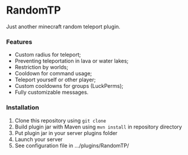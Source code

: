 # RandomTP
Just another minecraft random teleport plugin.

### Features
- Custom radius for teleport;
- Preventing teleportation in lava or water lakes;
- Restriction by worlds;
- Cooldown for command usage;
- Teleport yourself or other player;
- Custom cooldowns for groups (LuckPerms);
- Fully customizable messages.

### Installation
1) Clone this repository using `git clone`
2) Build plugin jar with Maven using `mvn install` in repository directory
3) Put plugin jar in your server plugins folder
4) Launch your server
5) See configuration file in .../plugins/RandomTP/

